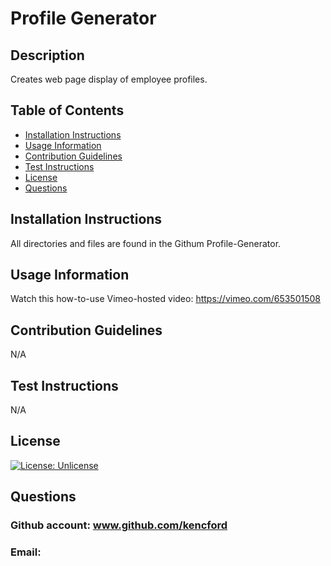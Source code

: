 # Profile Generator
## Description
Creates web page display of employee profiles.
## Table of Contents
- [Installation Instructions](#installation-instructions)
- [Usage Information](#usage-information)
- [Contribution Guidelines](#contribution-guidelines)
- [Test Instructions](#test-instructions)
- [License](#license)
- [Questions](#questions)
## Installation Instructions
All directories and files are found in the Githum Profile-Generator.
## Usage Information
Watch this how-to-use Vimeo-hosted video: https://vimeo.com/653501508
## Contribution Guidelines
N/A
## Test Instructions
N/A
## License
[![License: Unlicense](https://img.shields.io/badge/license-Unlicense-blue.svg)](http://unlicense.org/)
## Questions
### Github account: www.github.com/kencford
### Email: 